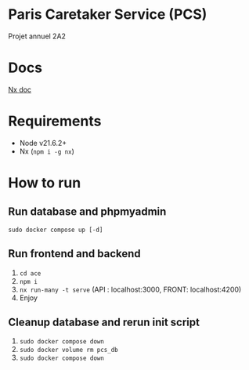 # Paris Caretaker Service (PCS)

Projet annuel 2A2

# Docs
[Nx doc](ace/README.md)

# Requirements
- Node v21.6.2+
- Nx (`npm i -g nx`)

# How to run
## Run database and phpmyadmin
`sudo docker compose up [-d]`

## Run frontend and backend
1. `cd ace`
2. `npm i`
3. `nx run-many -t serve` (API : localhost:3000, FRONT: localhost:4200)
4. Enjoy

## Cleanup database and rerun init script
1. `sudo docker compose down`
2. `sudo docker volume rm pcs_db`
3. `sudo docker compose down`